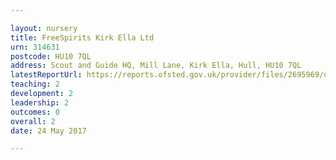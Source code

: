 ```yaml
---

layout: nursery
title: FreeSpirits Kirk Ella Ltd
urn: 314631
postcode: HU10 7QL
address: Scout and Guide HQ, Mill Lane, Kirk Ella, Hull, HU10 7QL
latestReportUrl: https://reports.ofsted.gov.uk/provider/files/2695969/urn/314631.pdf
teaching: 2
development: 2
leadership: 2
outcomes: 0
overall: 2
date: 24 May 2017

---
```

